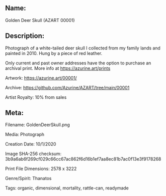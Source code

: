 ## Name:
Golden Deer Skull (AZART 00001)

## Description: 
Photograph of a white-tailed deer skull I collected from my family lands and painted in 2010. Hung by a piece of red leather.

Only current and past owner addresses have the option to purchase an archival print. More info at https://azurine.art/prints

Artwork: https://azurine.art/00001/

Archive: https://github.com/Azurine/AZART/tree/main/00001

Artist Royalty: 10% from sales



## Meta:
Filename: GoldenDeerSkull.png

Media: Photograph

Creation Date: 10/1/2020

Image SHA-256 checksum: 3b9a6ab6f269cf029c66cc67ac862f6d16b1ef7aa8ec81b7ac0f13e3f9178268

Print File Dimensions: 2578 x 3222

Genre/Spirit: Thanatos

Tags: organic, dimensional, mortality, rattle-can, readymade

